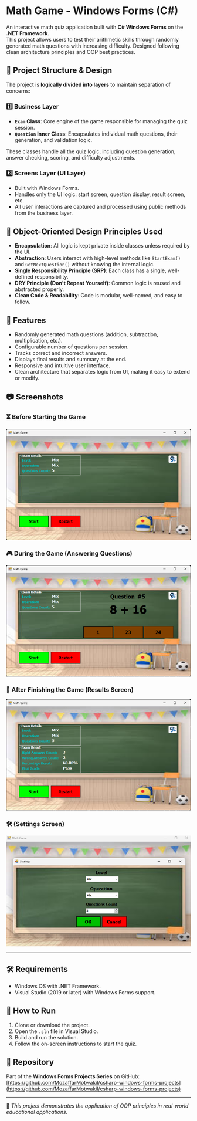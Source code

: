 
# Math Game - Windows Forms (C#)

An interactive math quiz application built with **C# Windows Forms** on the **.NET Framework**.  
This project allows users to test their arithmetic skills through randomly generated math questions with increasing difficulty. Designed following clean architecture principles and OOP best practices.

## 🧠 Project Structure & Design

The project is **logically divided into layers** to maintain separation of concerns:

### 1️⃣ Business Layer

- **`Exam` Class**: Core engine of the game responsible for managing the quiz session.
- **`Question` Inner Class**: Encapsulates individual math questions, their generation, and validation logic.

These classes handle all the quiz logic, including question generation, answer checking, scoring, and difficulty adjustments.

### 2️⃣ Screens Layer (UI Layer)

- Built with Windows Forms.
- Handles only the UI logic: start screen, question display, result screen, etc.
- All user interactions are captured and processed using public methods from the business layer.

## 🧩 Object-Oriented Design Principles Used

- **Encapsulation**: All logic is kept private inside classes unless required by the UI.
- **Abstraction**: Users interact with high-level methods like `StartExam()` and `GetNextQuestion()` without knowing the internal logic.
- **Single Responsibility Principle (SRP)**: Each class has a single, well-defined responsibility.
- **DRY Principle (Don't Repeat Yourself)**: Common logic is reused and abstracted properly.
- **Clean Code & Readability**: Code is modular, well-named, and easy to follow.

## 🌟 Features

- Randomly generated math questions (addition, subtraction, multiplication, etc.).
- Configurable number of questions per session.
- Tracks correct and incorrect answers.
- Displays final results and summary at the end.
- Responsive and intuitive user interface.
- Clean architecture that separates logic from UI, making it easy to extend or modify.

## 📷 Screenshots

### ⏳ Before Starting the Game
![Start Screen](images/start-screen.png) <!-- Replace with actual path -->

### 🎮 During the Game (Answering Questions)
![Game Screen](images/game-screen.png) <!-- Replace with actual path -->

### 🏁 After Finishing the Game (Results Screen)
![Result Screen](images/result-screen.png) <!-- Replace with actual path -->

### 🛠️ (Settings Screen)
![Result Screen](images/settings-screen.png) <!-- Replace with actual path -->

---

## 🛠️ Requirements

- Windows OS with .NET Framework.
- Visual Studio (2019 or later) with Windows Forms support.

## 🚀 How to Run

1. Clone or download the project.
2. Open the `.sln` file in Visual Studio.
3. Build and run the solution.
4. Follow the on-screen instructions to start the quiz.

## 📁 Repository

Part of the **Windows Forms Projects Series** on GitHub:  
[https://github.com/MozaffarMotwakil/csharp-windows-forms-projects](https://github.com/MozaffarMotwakil/csharp-windows-forms-projects)

---

🎯 *This project demonstrates the application of OOP principles in real-world educational applications.*
